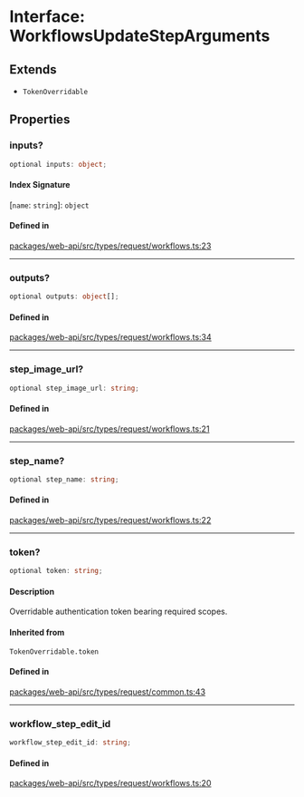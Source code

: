 # Interface: WorkflowsUpdateStepArguments

## Extends

- `TokenOverridable`

## Properties

### inputs?

```ts
optional inputs: object;
```

#### Index Signature

 \[`name`: `string`\]: `object`

#### Defined in

[packages/web-api/src/types/request/workflows.ts:23](https://github.com/slackapi/node-slack-sdk/blob/main/packages/web-api/src/types/request/workflows.ts#L23)

***

### outputs?

```ts
optional outputs: object[];
```

#### Defined in

[packages/web-api/src/types/request/workflows.ts:34](https://github.com/slackapi/node-slack-sdk/blob/main/packages/web-api/src/types/request/workflows.ts#L34)

***

### step\_image\_url?

```ts
optional step_image_url: string;
```

#### Defined in

[packages/web-api/src/types/request/workflows.ts:21](https://github.com/slackapi/node-slack-sdk/blob/main/packages/web-api/src/types/request/workflows.ts#L21)

***

### step\_name?

```ts
optional step_name: string;
```

#### Defined in

[packages/web-api/src/types/request/workflows.ts:22](https://github.com/slackapi/node-slack-sdk/blob/main/packages/web-api/src/types/request/workflows.ts#L22)

***

### token?

```ts
optional token: string;
```

#### Description

Overridable authentication token bearing required scopes.

#### Inherited from

`TokenOverridable.token`

#### Defined in

[packages/web-api/src/types/request/common.ts:43](https://github.com/slackapi/node-slack-sdk/blob/main/packages/web-api/src/types/request/common.ts#L43)

***

### workflow\_step\_edit\_id

```ts
workflow_step_edit_id: string;
```

#### Defined in

[packages/web-api/src/types/request/workflows.ts:20](https://github.com/slackapi/node-slack-sdk/blob/main/packages/web-api/src/types/request/workflows.ts#L20)
